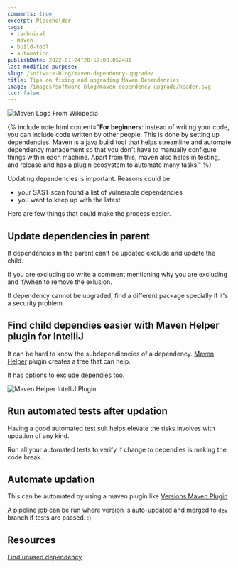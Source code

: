```yaml
---
comments: true
excerpt: Placeholder 
tags:
 - technical
 - maven
 - build-tool
 - automation
publishDate: 2022-07-24T20:52:08.052481
last-modified-purpose:
slug: /software-blog/maven-dependency-upgrade/
title: Tips on fixing and upgrading Maven Dependencies
image: /images/software-blog/maven-dependency-upgrade/header.svg
toc: false
---
```

![Maven Logo From Wikipedia](/images/software-blog/maven-dependency-upgrade/header.svg)

{% include note.html content="**For beginners**: Instead of writing your code, you can include code written by other people. This is done by setting up dependencies. Maven is a java build tool that helps streamline and automate dependency management so that you don't have to manually configure things within each machine. Apart from this, maven also helps in testing, and release and has a plugin ecosystem to automate many tasks." %}

Updating dependencies is important. Reasons could be:

- your SAST scan found a list of vulnerable dependancies
- you want to keep up with the latest.

Here are few things that could make the process easier.

## Update dependencies in parent

If dependencies in the parent can’t be updated exclude and update the child.

If you are excluding do write a comment mentioning why you are excluding and if/when to remove the exlusion.

If dependency cannot be upgraded, find a different package specially if it's a security problem.

## Find child dependies easier with Maven Helper plugin for IntelliJ

It can be hard to know the subdependiencies of a dependency. [Maven Helper](https://plugins.jetbrains.com/plugin/7179-maven-helper) plugin creates a tree that can help.

It has options to exclude dependies too.

![Maven Helper IntelliJ Plugin](/images/software-blog/maven-dependency-upgrade/maven_helper.png)

## Run automated tests after updation

Having a good automated test suit helps elevate the risks involves with updation of any kind.

Run all your automated tests to verify if change to dependies is making the code break.

## Automate updation

This can be automated by using a maven plugin like [Versions Maven Plugin](https://www.baeldung.com/maven-dependency-latest-version)

A pipeline job can be run where version is auto-updated and merged to `dev` branch if tests are passed. :)

## Resources

[Find unused dependency](https://www.baeldung.com/maven-unused-dependencies)
